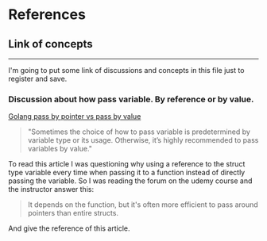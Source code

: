 # References
## Link of concepts
--- 

I'm going to put some link of discussions and concepts in this file just to register and save.

### Discussion about how pass variable. By reference or by value.
[Golang pass by pointer vs pass by value](https://goinbigdata.com/golang-pass-by-pointer-vs-pass-by-value/)
> "Sometimes the choice of how to pass variable is predetermined by variable type or its usage. Otherwise, it’s highly recommended to pass variables by value."

To read this article I was questioning why using a reference to the struct type variable 
every time when passing it to a function instead of directly passing the variable. So I was reading the forum on the udemy course and the instructor answer this: 

> It depends on the function, but it's often more efficient to pass around pointers than entire structs.

And give the reference of this article. 